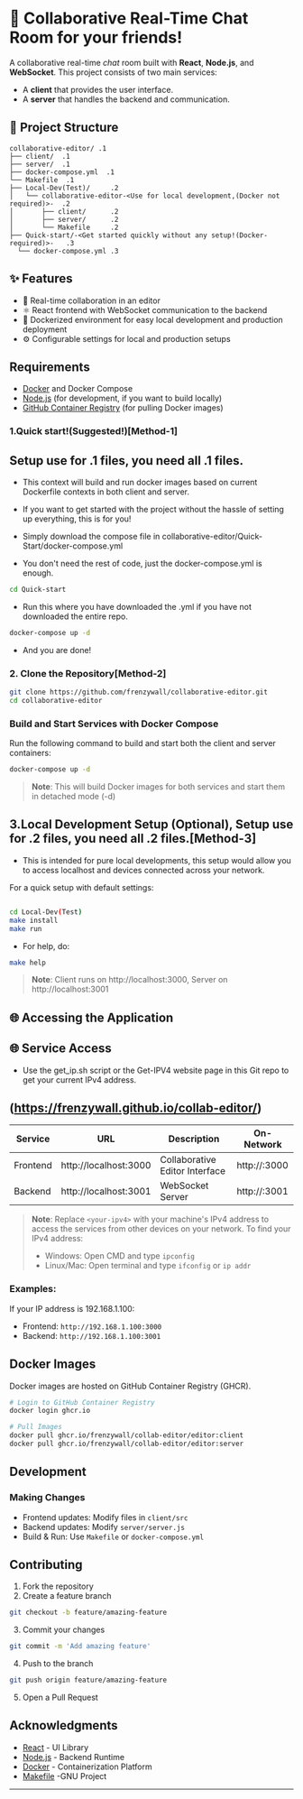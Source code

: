# 🔄 Collaborative Real-Time Chat Room for your friends!

A collaborative real-time *chat* room built with **React**, **Node.js**, and **WebSocket**. This project consists of two main services:

- A **client** that provides the user interface.
- A **server** that handles the backend and communication.

## 📁 Project Structure
```
collaborative-editor/ .1
├── client/  .1            
├── server/  .1            
├── docker-compose.yml  .1
└── Makefile  .1         
├── Local-Dev(Test)/     .2
│   └── collaborative-editor-<Use for local development,(Docker not required)>-  .2
│       ├── client/      .2
│       ├── server/      .2
│       └── Makefile     .2
├── Quick-start/-<Get started quickly without any setup!(Docker-required)>-   .3      
  └── docker-compose.yml .3

```

## ✨ Features

* 🔄 Real-time collaboration in an editor
* ⚛️ React frontend with WebSocket communication to the backend
* 🐳 Dockerized environment for easy local development and production deployment
* ⚙️ Configurable settings for local and production setups

##  Requirements

* [Docker](https://www.docker.com/) and Docker Compose
* [Node.js](https://nodejs.org/) (for development, if you want to build locally)
* [GitHub Container Registry](https://ghcr.io/) (for pulling Docker images)


### 1.Quick start!(Suggested!)[Method-1]

##  Setup use for .1 files, you need all .1 files.

- This context will build and run docker images based on current Dockerfile contexts in both client and server.


- If you want to get started with the project without the hassle of setting up everything, this is for you!
- Simply download the compose file in collaborative-editor/Quick-Start/docker-compose.yml
- You don't need the rest of code, just the docker-compose.yml is enough.

```bash
cd Quick-start
```
- Run this where you have downloaded the .yml if you have not downloaded the entire repo.

```bash
docker-compose up -d

````
- And you are done!

### 2. Clone the Repository[Method-2]

```bash
git clone https://github.com/frenzywall/collaborative-editor.git
cd collaborative-editor
```

###  Build and Start Services with Docker Compose

Run the following command to build and start both the client and server containers:

```bash
docker-compose up -d
```

> **Note**: This will build Docker images for both services and start them in detached mode (-d)

## 3.Local Development Setup (Optional), Setup use for .2 files, you need all .2 files.[Method-3]

- This is intended for pure local developments, this setup would allow you to access localhost and devices connected across your network.

For a quick setup with default settings:

```bash

cd Local-Dev(Test)
make install
make run

```
- For help, do:
```bash
make help

```

> **Note**: Client runs on http://localhost:3000, Server on http://localhost:3001

## 🌐 Accessing the Application
## 🌐 Service Access

- Use the get_ip.sh script or the Get-IPV4 website page in this Git repo to get your current IPv4 address.

## (https://frenzywall.github.io/collab-editor/)

| Service  | URL                    | Description                    | On-Network                     |
|----------|------------------------|--------------------------------|--------------------------------|
| Frontend | http://localhost:3000  | Collaborative Editor Interface | http://<your-ipv4>:3000        |
| Backend  | http://localhost:3001  | WebSocket Server               | http://<your-ipv4>:3001        |

> **Note**: Replace `<your-ipv4>` with your machine's IPv4 address to access the services from other devices on your network.
> To find your IPv4 address:
> - Windows: Open CMD and type `ipconfig`
> - Linux/Mac: Open terminal and type `ifconfig` or `ip addr`

### Examples:
If your IP address is 192.168.1.100:
- Frontend: `http://192.168.1.100:3000`
- Backend: `http://192.168.1.100:3001`


##  Docker Images

Docker images are hosted on GitHub Container Registry (GHCR).

```bash
# Login to GitHub Container Registry
docker login ghcr.io

# Pull Images
docker pull ghcr.io/frenzywall/collab-editor/editor:client
docker pull ghcr.io/frenzywall/collab-editor/editor:server
```

##  Development

### Making Changes
- Frontend updates: Modify files in `client/src`
- Backend updates: Modify `server/server.js`
- Build & Run: Use `Makefile` or `docker-compose.yml`

## Contributing

1. Fork the repository
2.  Create a feature branch
   ```bash
   git checkout -b feature/amazing-feature
   ```
3.  Commit your changes
   ```bash
   git commit -m 'Add amazing feature'
   ```
4.  Push to the branch
   ```bash
   git push origin feature/amazing-feature
   ```
5.  Open a Pull Request


##  Acknowledgments

- [React](https://reactjs.org/) - UI Library
- [Node.js](https://nodejs.org/) - Backend Runtime
- [Docker](https://www.docker.com/) - Containerization Platform
- [Makefile](https://www.gnu.org/software/make/#download) -GNU Project

---


